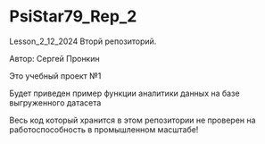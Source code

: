 # PsiStar79_Rep_2
Lesson_2_12_2024
Вторй репозиторий.

Автор: Сергей Пронкин

Это учебный проект №1

Будет приведен пример функции аналитики  данных на  базе  выгруженного  датасета

Весь код который хранится в  этом репозитории не проверен на работоспособность в промышленном масштабе!
